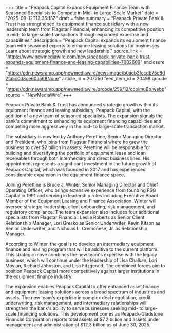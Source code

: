 +++
title = "Peapack Capital Expands Equipment Finance Team with Seasoned Specialists to Compete in Mid- to Large-Scale Market"
date = "2025-09-12T13:35:13Z"
draft = false
summary = "Peapack Private Bank & Trust has strengthened its equipment finance subsidiary with a new leadership team from Flagstar Financial, enhancing its competitive position in mid- to large-scale transactions through expanded expertise and capabilities."
description = "Peapack Capital expands its equipment finance team with seasoned experts to enhance leasing solutions for businesses. Learn about strategic growth and new leadership."
source_link = "https://www.newmediawire.com/news/peapack-private-bank-trust-expands-equipment-finance-and-leasing-capabilities-7082609"
enclosure = "https://cdn.newsramp.app/newmediawire/newsimage/b0acb3fccdb75e8d2fa5c0d8ce60a568None"
article_id = 207250
feed_item_id = 20498
qrcode = "https://cdn.newsramp.app/newmediawire/qrcode/259/12/coolmuBp.webp"
source = "NewMediaWire"
+++

<p>Peapack Private Bank & Trust has announced strategic growth within its equipment finance and leasing subsidiary, Peapack Capital, with the addition of a new team of seasoned specialists. The expansion signals the bank's commitment to enhancing its equipment financing capabilities and competing more aggressively in the mid- to large-scale transaction market.</p><p>The subsidiary is now led by Anthony Perettine, Senior Managing Director and President, who joins from Flagstar Financial where he grew the business to over $2 billion in assets. Perettine will be responsible for building and diversifying the portfolio of equipment lease and loan receivables through both intermediary and direct business lines. His appointment represents a significant investment in the future growth of Peapack Capital, which was founded in 2017 and has experienced considerable expansion in the equipment finance space.</p><p>Joining Perettine is Bruce J. Winter, Senior Managing Director and Chief Operating Officer, who brings extensive experience from founding FSG Capital in 1991 and serving in leadership roles including Executive Board Member of the Equipment Leasing and Finance Association. Winter will oversee strategic leadership, client onboarding, risk management, and regulatory compliance. The team expansion also includes four additional specialists from Flagstar Financial: Leslie Roberts as Senior Client Relationship Manager, Lori Gresko as Senior Underwriter, Kevin Kitson as Senior Underwriter, and Nicholas L. Cremonese, Jr. as Relationship Manager.</p><p>According to Winter, the goal is to develop an intermediary equipment finance and leasing program that will be additive to the current platform. This strategic move combines the new team's expertise with the legacy business, which will continue under the leadership of Lisa Chalkan, Lori Moylan, Richard Johnston, and Lisa Fitzgerald. The combined forces aim to position Peapack Capital more competitively against larger institutions in the equipment finance industry.</p><p>The expansion enables Peapack Capital to offer enhanced asset finance and equipment leasing solutions across a broad spectrum of industries and assets. The new team's expertise in complex deal negotiation, credit underwriting, risk management, and intermediary relationships will strengthen the bank's ability to serve businesses seeking mid- to large-scale financing solutions. This development comes as Peapack-Gladstone Financial Corporation reports total assets of $7.2 billion and assets under management and administration of $12.3 billion as of June 30, 2025.</p>